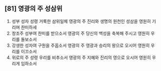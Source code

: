 ## [81] 영광의 주 성삼위

1) 성부 성자 성령 거룩한 삼위일체 영광의 주 진리와 생명의 원천인 성삼을 영원히 기리며 찬미하세
2) 창조주 성부여 찬미를 받으소서 영광의 주 당신의 백성을 축복해 주시고 영원히 우리를 돌보소서
3) 강생한 성자여 구원을 주옵소서 영광의 주 영광과 승리의 왕으로 오시어 영원히 우리를 이끄소서
4) 위로의 주 성령 우리를 비추소서 영광의 주 지혜와 진리의 영으로 오시어 영원히 우리게 임하소서
